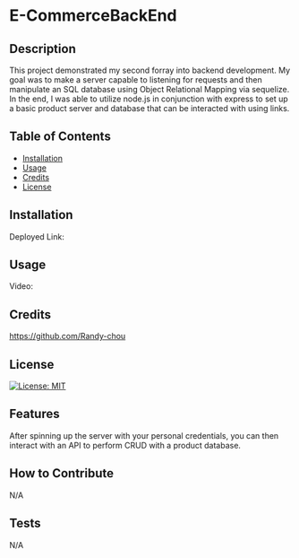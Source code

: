 # E-CommerceBackEnd
## Description
This project demonstrated my second forray into backend development. My goal was to make a server capable to listening for requests and then manipulate an SQL database using Object Relational Mapping via sequelize. In the end, I was able to utilize node.js in conjunction with express to set up a basic product server and database that can be interacted with using links.
## Table of Contents
- [Installation](#installation)
- [Usage](#usage)
- [Credits](#credits)
- [License](#license)
## Installation
Deployed Link: 
## Usage
Video: 
## Credits
https://github.com/Randy-chou
## License
[![License: MIT](https://img.shields.io/badge/License-MIT-yellow.svg)](https://opensource.org/licenses/MIT)
## Features
After spinning up the server with your personal credentials, you can then interact with an API to perform CRUD with a product database.
## How to Contribute
N/A
## Tests
N/A